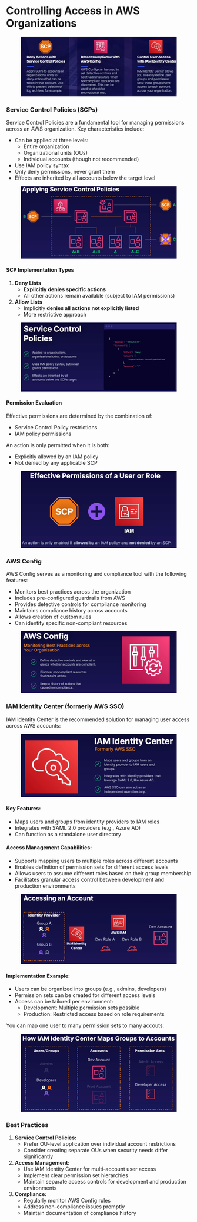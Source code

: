 # Controlling Access in AWS Organizations

<figure><img src="../../../../../.gitbook/assets/image (28) (1) (1) (1) (1).png" alt=""><figcaption></figcaption></figure>

### Service Control Policies (SCPs)

Service Control Policies are a fundamental tool for managing permissions across an AWS organization. Key characteristics include:

* Can be applied at three levels:
  * Entire organization
  * Organizational units (OUs)
  * Individual accounts (though not recommended)
* Use IAM policy syntax
* Only deny permissions, never grant them
* Effects are inherited by all accounts below the target level

<figure><img src="../../../../../.gitbook/assets/image (22) (1) (1) (1) (1).png" alt=""><figcaption></figcaption></figure>

#### SCP Implementation Types

1. **Deny Lists**
   * **Explicitly denies specific actions**
   * All other actions remain available (subject to IAM permissions)
2. **Allow Lists**
   * Implicitly **denies all actions not explicitly listed**
   * More restrictive approach

<figure><img src="../../../../../.gitbook/assets/image (19) (1) (1) (1) (1) (1).png" alt=""><figcaption></figcaption></figure>

#### Permission Evaluation

Effective permissions are determined by the combination of:

* Service Control Policy restrictions
* IAM policy permissions

An action is only permitted when it is both:

* Explicitly allowed by an IAM policy
* Not denied by any applicable SCP

<figure><img src="../../../../../.gitbook/assets/image (23) (1) (1) (1) (1).png" alt=""><figcaption></figcaption></figure>



### AWS Config

AWS Config serves as a monitoring and compliance tool with the following features:

* Monitors best practices across the organization
* Includes pre-configured guardrails from AWS
* Provides detective controls for compliance monitoring
* Maintains compliance history across accounts
* Allows creation of custom rules
* Can identify specific non-compliant resources

<figure><img src="../../../../../.gitbook/assets/image (24) (1) (1) (1) (1).png" alt=""><figcaption></figcaption></figure>

### IAM Identity Center (formerly AWS SSO)

IAM Identity Center is the recommended solution for managing user access across AWS accounts:

<figure><img src="../../../../../.gitbook/assets/image (25) (1) (1) (1) (1).png" alt=""><figcaption></figcaption></figure>

#### Key Features:

* Maps users and groups from identity providers to IAM roles
* Integrates with SAML 2.0 providers (e.g., Azure AD)
* Can function as a standalone user directory

#### Access Management Capabilities:

* Supports mapping users to multiple roles across different accounts
* Enables definition of permission sets for different access levels
* Allows users to assume different roles based on their group membership
* Facilitates granular access control between development and production environments

<figure><img src="../../../../../.gitbook/assets/image (26) (1) (1) (1) (1).png" alt=""><figcaption></figcaption></figure>

#### Implementation Example:

* Users can be organized into groups (e.g., admins, developers)
* Permission sets can be created for different access levels
* Access can be tailored per environment:
  * Development: Multiple permission sets possible
  * Production: Restricted access based on role requirements

You can map one user to many permission sets to many accouts:

<figure><img src="../../../../../.gitbook/assets/image (27) (1) (1) (1) (1).png" alt=""><figcaption></figcaption></figure>

### Best Practices

1. **Service Control Policies:**
   * Prefer OU-level application over individual account restrictions
   * Consider creating separate OUs when security needs differ significantly
2. **Access Management:**
   * Use IAM Identity Center for multi-account user access
   * Implement clear permission set hierarchies
   * Maintain separate access controls for development and production environments
3. **Compliance:**
   * Regularly monitor AWS Config rules
   * Address non-compliance issues promptly
   * Maintain documentation of compliance history
